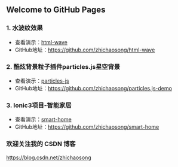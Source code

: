 ## Welcome to GitHub Pages

### 1. 水波纹效果
 - 查看演示：<a href="html-wave">html-wave</a>
 - GitHub地址：<a href="https://github.com/zhichaosong/html-wave">https://github.com/zhichaosong/html-wave</a>

### 2. 酷炫背景粒子插件particles.js星空背景
 - 查看演示：<a href="particles-js">particles-js</a>
 - GitHub地址：<a href="https://github.com/zhichaosong/particles.js-demo">https://github.com/zhichaosong/particles.js-demo</a>

### 3. Ionic3项目-智能家居
 - 查看演示：<a href="smart-home">smart-home</a>
 - GitHub地址：<a href="https://github.com/zhichaosong/smart-home">https://github.com/zhichaosong/smart-home</a>


### 欢迎关注我的 CSDN 博客
<a href="https://blog.csdn.net/zhichaosong">https://blog.csdn.net/zhichaosong</a>


